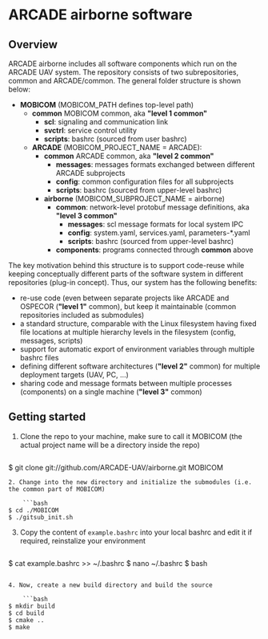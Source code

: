 # ARCADE airborne software

## Overview

ARCADE airborne includes all software components which run on the ARCADE UAV system.
The repository consists of two subrepositories, common and ARCADE/common.
The general folder structure is shown below:

* __MOBICOM__ (MOBICOM_PATH defines top-level path)
    * __common__ MOBICOM common, aka __"level 1 common"__
        * __scl__: signaling and communication link
        * __svctrl__: service control utility
        * __scripts__: bashrc (sourced from user bashrc)
    * __ARCADE__ (MOBICOM_PROJECT_NAME = ARCADE):
        * __common__ ARCADE common, aka __"level 2 common"__
            * __messages__: messages formats exchanged between different ARCADE subprojects
            * __config__: common configuration files for all subprojects
            * __scripts__: bashrc (sourced from upper-level bashrc)
        * __airborne__ (MOBICOM_SUBPROJECT_NAME = airborne)
            * __common__: network-level protobuf message definitions, aka __"level 3 common"__
                * __messages__: scl message formats for local system IPC
                * __config__: system.yaml, services.yaml, parameters-*.yaml
                * __scripts__: bashrc (sourced from upper-level bashrc)
            * __components__: programs connected through __common__ above

The key motivation behind this structure is to support code-reuse while keeping conceptually different parts of the software system in different repositories (plug-in concept).
Thus, our system has the following benefits:

* re-use code (even between separate projects like ARCADE and OSPECOR (__"level 1"__ common), but keep it maintainable (common repositories included as submodules)
* a standard structure, comparable with the Linux filesystem having fixed file locations at multiple hierarchy levels in the filesystem (config, messages, scripts)
* support for automatic export of environment variables through multiple bashrc files
* defining different software architectures (__"level 2"__ common) for multiple deployment targets (UAV, PC, ...)
* sharing code and message formats between multiple processes (components) on a single machine (__"level 3"__ common)

## Getting started

1. Clone the repo to your machine, make sure to call it MOBICOM (the actual project name will be a directory inside the repo)

    ```bash
$ git clone git://github.com/ARCADE-UAV/airborne.git MOBICOM
```
2. Change into the new directory and initialize the submodules (i.e. the common part of MOBICOM)
   
    ```bash
$ cd ./MOBICOM
$ ./gitsub_init.sh
```
    
3. Copy the content of ```example.bashrc``` into your local bashrc and edit it if required, reinstalize your environment

    ```bash
$ cat example.bashrc >> ~/.bashrc
$ nano ~/.bashrc
$ bash
```

4. Now, create a new build directory and build the source

    ```bash
$ mkdir build
$ cd build
$ cmake ..
$ make
```